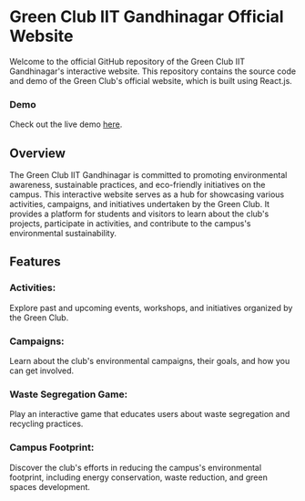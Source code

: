 
<h1>Green Club IIT Gandhinagar Official Website</h1>

Welcome to the official GitHub repository of the Green Club IIT Gandhinagar's interactive website. This repository contains the source code and demo of the Green Club's official website, which is built using React.js.

<h3>Demo</h3>
Check out the live demo <a href="https://students.iitgn.ac.in/greenclub">here</a>.

<h2>Overview</h2>
The Green Club IIT Gandhinagar is committed to promoting environmental awareness, sustainable practices, and eco-friendly initiatives on the campus. This interactive website serves as a hub for showcasing various activities, campaigns, and initiatives undertaken by the Green Club. It provides a platform for students and visitors to learn about the club's projects, participate in activities, and contribute to the campus's environmental sustainability.

<h2>Features</h2>
<h3>Activities:</h3> Explore past and upcoming events, workshops, and initiatives organized by the Green Club.
<h3>Campaigns:</h3> Learn about the club's environmental campaigns, their goals, and how you can get involved.
<h3>Waste Segregation Game:</h3> Play an interactive game that educates users about waste segregation and recycling practices.
<h3>Campus Footprint:</h3> Discover the club's efforts in reducing the campus's environmental footprint, including energy conservation, waste reduction, and green spaces development.
